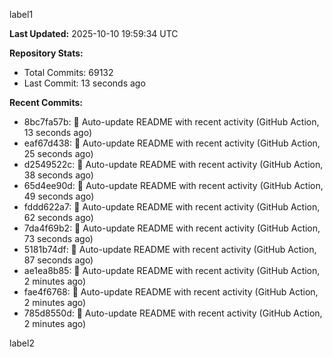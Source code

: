 
label1 
<!-- ACTIVITY_START -->
**Last Updated:** 2025-10-10 19:59:34 UTC

**Repository Stats:**
- Total Commits: 69132
- Last Commit: 13 seconds ago

**Recent Commits:**
- 8bc7fa57b: 🤖 Auto-update README with recent activity (GitHub Action, 13 seconds ago)
- eaf67d438: 🤖 Auto-update README with recent activity (GitHub Action, 25 seconds ago)
- d2549522c: 🤖 Auto-update README with recent activity (GitHub Action, 38 seconds ago)
- 65d4ee90d: 🤖 Auto-update README with recent activity (GitHub Action, 49 seconds ago)
- fddd622a7: 🤖 Auto-update README with recent activity (GitHub Action, 62 seconds ago)
- 7da4f69b2: 🤖 Auto-update README with recent activity (GitHub Action, 73 seconds ago)
- 5181b74df: 🤖 Auto-update README with recent activity (GitHub Action, 87 seconds ago)
- ae1ea8b85: 🤖 Auto-update README with recent activity (GitHub Action, 2 minutes ago)
- fae4f6768: 🤖 Auto-update README with recent activity (GitHub Action, 2 minutes ago)
- 785d8550d: 🤖 Auto-update README with recent activity (GitHub Action, 2 minutes ago)
<!-- ACTIVITY_END -->

label2
